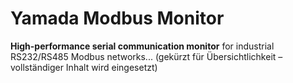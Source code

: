 # Yamada Modbus Monitor

**High-performance serial communication monitor** for industrial RS232/RS485 Modbus networks...
(gekürzt für Übersichtlichkeit – vollständiger Inhalt wird eingesetzt)